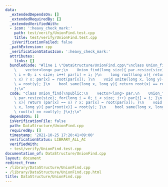 ```yaml
---
data:
  _extendedDependsOn: []
  _extendedRequiredBy: []
  _extendedVerifiedWith:
  - icon: ':heavy_check_mark:'
    path: test/verify/UnionFind.test.cpp
    title: test/verify/UnionFind.test.cpp
  _isVerificationFailed: false
  _pathExtension: cpp
  _verificationStatusIcon: ':heavy_check_mark:'
  attributes:
    links: []
  bundledCode: "#line 1 \"DataStructure/UnionFind.cpp\"\nclass Union_find{\npublic:\n\
    \    vector<long> par;\n    Union_find(long size){ par.resize(size); for(long\
    \ i = 0; i < size; i++) par[i] = i; }\n    long root(long x){ return (par[x] ==\
    \ x) ? x: par[x] = root(par[x]); }\n    void unite(long x, long y){ par[root(x)]\
    \ = root(y); }\n    bool same(long x, long y){ return root(x) == root(y); }\n\
    };\n"
  code: "class Union_find{\npublic:\n    vector<long> par;\n    Union_find(long size){\
    \ par.resize(size); for(long i = 0; i < size; i++) par[i] = i; }\n    long root(long\
    \ x){ return (par[x] == x) ? x: par[x] = root(par[x]); }\n    void unite(long\
    \ x, long y){ par[root(x)] = root(y); }\n    bool same(long x, long y){ return\
    \ root(x) == root(y); }\n};\n"
  dependsOn: []
  isVerificationFile: false
  path: DataStructure/UnionFind.cpp
  requiredBy: []
  timestamp: '2021-10-25 17:20:41+09:00'
  verificationStatus: LIBRARY_ALL_AC
  verifiedWith:
  - test/verify/UnionFind.test.cpp
documentation_of: DataStructure/UnionFind.cpp
layout: document
redirect_from:
- /library/DataStructure/UnionFind.cpp
- /library/DataStructure/UnionFind.cpp.html
title: DataStructure/UnionFind.cpp
---
```


